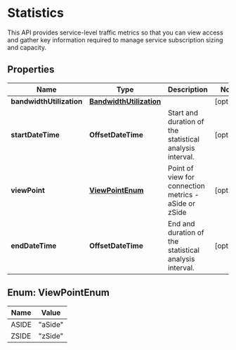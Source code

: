 

# Statistics

This API provides service-level traffic metrics so that you can view access and gather key information required to manage service subscription sizing and capacity.

## Properties

| Name | Type | Description | Notes |
|------------ | ------------- | ------------- | -------------|
|**bandwidthUtilization** | [**BandwidthUtilization**](BandwidthUtilization.md) |  |  [optional] |
|**startDateTime** | **OffsetDateTime** | Start and duration of the statistical analysis interval. |  [optional] |
|**viewPoint** | [**ViewPointEnum**](#ViewPointEnum) | Point of view for connection metrics - aSide or zSide |  [optional] |
|**endDateTime** | **OffsetDateTime** | End and duration of the statistical analysis interval. |  [optional] |



## Enum: ViewPointEnum

| Name | Value |
|---- | -----|
| ASIDE | &quot;aSide&quot; |
| ZSIDE | &quot;zSide&quot; |



